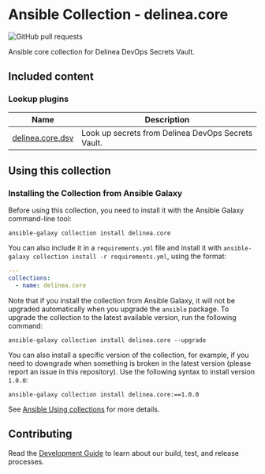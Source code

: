 # Ansible Collection - delinea.core

![GitHub pull requests](https://img.shields.io/github/issues-pr-raw/delineaxpm/ansible-core-collection?style=for-the-badge)

Ansible core collection for Delinea DevOps Secrets Vault.

## Included content

### Lookup plugins

| Name                            | Description                                        |
| ------------------------------- | -------------------------------------------------- |
| [delinea.core.dsv](docs/dsv.md) | Look up secrets from Delinea DevOps Secrets Vault. |

## Using this collection

### Installing the Collection from Ansible Galaxy

Before using this collection, you need to install it with the Ansible Galaxy command-line tool:

```shell
ansible-galaxy collection install delinea.core
```

You can also include it in a `requirements.yml` file and install it with
`ansible-galaxy collection install -r requirements.yml`, using the format:

```yaml
---
collections:
  - name: delinea.core
```

Note that if you install the collection from Ansible Galaxy, it will not be upgraded
automatically when you upgrade the `ansible` package. To upgrade the collection to
the latest available version, run the following command:

```shell
ansible-galaxy collection install delinea.core --upgrade
```

You can also install a specific version of the collection, for example, if you need
to downgrade when something is broken in the latest version (please report an issue
in this repository). Use the following syntax to install version `1.0.0`:

```shell
ansible-galaxy collection install delinea.core:==1.0.0
```

See [Ansible Using collections](https://docs.ansible.com/ansible/devel/user_guide/collections_using.html) for more details.

## Contributing

Read the [Development Guide](DEVELOPER.md) to learn about our build, test, and release processes.
